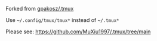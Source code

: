 Forked from [gpakosz/.tmux](https://github.com/gpakosz/.tmux)

Use `~/.config/tmux/tmux*` instead of `~/.tmux*`

Please see: https://github.com/MuXiu1997/.tmux/tree/main
